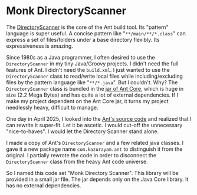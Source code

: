 # Monk DirectoryScanner

The [DirectoryScanner](https://ant.apache.org/manual/api/org/apache/tools/ant/DirectoryScanner.html) is the core of the Ant build tool. Its "pattern" language is super useful. A concise pattern like "`**/main/**/*.class`" can express a set of files/folders under a base directory flexibly. Its expressiveness is amazing.

Since 1980s as a Java programmer, I often desired to use the `DirectoryScanner` in my tiny Java/Groovy projects. I didn't need the full features of Ant. I didn't need the `build.xml`. I just wanted to use the `DirectoryScanner` class to read/write local files while including/excluding files by the pattern language like "`**/*.java`". But I couldn't. Why? The `DirectoryScanner` class is bundled in the [jar of Ant Core](https://mvnrepository.com/artifact/org.apache.ant/ant), which is huge in size (2.2 Mega Bytes) and has quite a lot of external dependencies. If I make my project dependent on the Ant Core jar, it turns my project needlessly heavy, difficult to manage.

One day in April 2025, I looked into the [Ant's source code](https://github.com/apache/ant/blob/master/src/main/org/apache/tools/ant/DirectoryScanner.java) and realized that I can rewrite it super-fit. Let it be ascetic. I would cut-off the unnecessary "nice-to-haves". I would let the Directory Scanner stand alone. 

I made a copy of Ant's `DirectoryScanner` and a few related java classes. I gave it a new package name `com.kazurayam.ant` to distinguish it from the original. I partially rewrote the code in order to disconnect the `DirectoryScanner` class from the heavy Ant code universe.

So I named this code set "Monk Directory Scanner". This library will be provided in a small jar file. The jar depends only on the Java Core library. It has no external dependencies.



